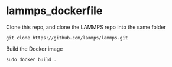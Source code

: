# lammps_dockerfile

Clone this repo, and clone the LAMMPS repo into the same folder

```
git clone https://github.com/lammps/lammps.git
```
Build the Docker image
```
sudo docker build .
```
